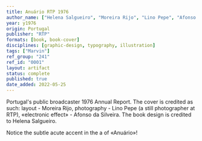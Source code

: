 ```yaml
---
title: Anuário RTP 1976
author_name: ["Helena Salgueiro", "Moreira Rijo", "Lino Pepe", "Afonso da Silveira"]
year: y1976
origin: Portugal
publisher: "RTP"
formats: [book, book-cover]
disciplines: [graphic-design, typography, illustration]
tags: ["Marvin"]
ref_group: "241"
ref_id: "0001"
layout: artifact
status: complete
published: true
date_added: 2022-05-25
---
```


Portugal's public broadcaster 1976 Annual Report. The cover is credited as such: layout - Moreira Rijo, photography - Lino Pepe (a still photographer at RTP), «electronic effect» - Afonso da Silveira. The book design is credited to Helena Salgueiro.

Notice the subtle acute accent in the a of «Anuário»!
